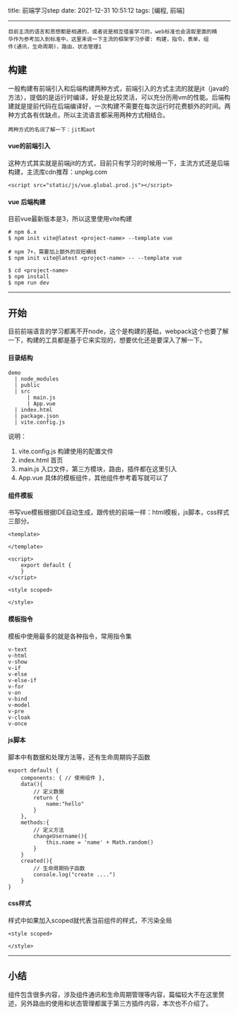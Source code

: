 title:  前端学习step
date: 2021-12-31 10:51:12
tags: [编程, 前端]

---

```
目前主流的语言和思想都是相通的，或者说是相互借鉴学习的，web标准也会汲取里面的精
华作为参考加入到标准中，这里来说一下主流的框架学习步骤: 构建，指令，表单，组
件(通讯，生命周期)，路由，状态管理1
```

<!--more-->

## 构建
一般构建有前端引入和后端构建两种方式，前端引入的方式主流的就是jit（java的方法），提倡的是运行时编译，好处是比较灵活，可以充分历用vm的性能。后端构建就是提前代码在后端编译好，一次构建不需要在每次运行时花费额外的时间。两种方式各有优缺点，所以主流语言都采用两种方式相结合。
```
两种方式的名词了解一下：jit和aot
```

#### vue的前端引入
这种方式其实就是前端jit的方式，目前只有学习的时候用一下，主流方式还是后端构建，主流库cdn推荐：unpkg.com
```
<script src="static/js/vue.global.prod.js"></script>
```

#### vue 后端构建
目前vue最新版本是3，所以这里使用vite构建
```
# npm 6.x
$ npm init vite@latest <project-name> --template vue

# npm 7+，需要加上额外的双短横线
$ npm init vite@latest <project-name> -- --template vue

$ cd <project-name>
$ npm install
$ npm run dev
```
 
----

## 开始
目前前端语言的学习都离不开node，这个是构建的基础，webpack这个也要了解一下，构建的工具都是基于它来实现的，想要优化还是要深入了解一下。

#### 目录结构
```
demo
  | node_modules
  | public
  | src
      | main.js
      | App.vue
  | index.html
  | package.json
  | vite.config.js
```
说明：  
1. vite.config.js 构建使用的配置文件   
2. index.html 首页   
3. main.js 入口文件，第三方模块，路由，插件都在这里引入   
4. App.vue 具体的模板组件，其他组件参考着写就可以了         

#### 组件模板
书写vue模板根据IDE自动生成，跟传统的前端一样：html模板，js脚本，css样式三部分。
```
<template>

</template>

<script>
    export default {
    }
</script>

<style scoped>

</style>
```

#### 模板指令
模板中使用最多的就是各种指令，常用指令集
```
v-text
v-html
v-show
v-if
v-else
v-else-if
v-for
v-on
v-bind
v-model
v-pre
v-cloak
v-once
```

#### js脚本
脚本中有数据和处理方法等，还有生命周期钩子函数
```
export default {
    components: { // 使用组件 },
    data(){
        // 定义数据
        return {
            name:"hello"
        }
    },
    methods:{
        // 定义方法
        changeUsername(){
            this.name = 'name' + Math.random()
        }
    }
    created(){
        // 生命周期钩子函数
        console.log("create ....")
    }
}
```

#### css样式
样式中如果加入scoped就代表当前组件的样式，不污染全局
```
<style scoped>

</style>
```

----

## 小结
组件包含很多内容，涉及组件通讯和生命周期管理等内容，篇幅较大不在这里赘述，另外路由的使用和状态管理都属于第三方插件内容，本次也不介绍了。
